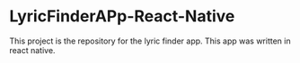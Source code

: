 # LyricFinderAPp-React-Native
This project is the repository for the lyric finder app. This app was written in react native. 
